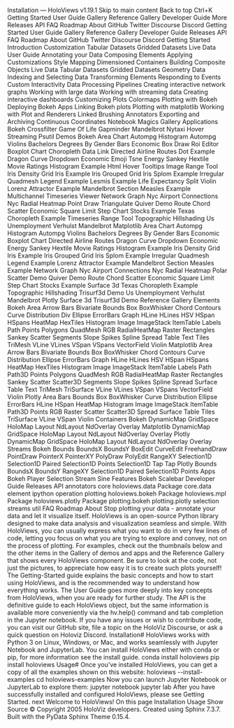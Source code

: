 Installation — HoloViews v1.19.1
Skip to main content
Back to top
Ctrl+K
Getting Started
User Guide
Gallery
Reference Gallery
Developer Guide
More
Releases
API
FAQ Roadmap
About
GitHub
Twitter
Discourse
Discord
Getting Started
User Guide
Gallery
Reference Gallery
Developer Guide
Releases
API
FAQ Roadmap
About
GitHub
Twitter
Discourse
Discord
Getting Started
Introduction
Customization
Tabular Datasets
Gridded Datasets
Live Data
User Guide
Annotating your Data
Composing Elements
Applying Customizations
Style Mapping
Dimensioned Containers
Building Composite Objects
Live Data
Tabular Datasets
Gridded Datasets
Geometry Data
Indexing and Selecting Data
Transforming Elements
Responding to Events
Custom Interactivity
Data Processing Pipelines
Creating interactive network graphs
Working with large data
Working with streaming data
Creating interactive dashboards
Customizing Plots
Colormaps
Plotting with Bokeh
Deploying Bokeh Apps
Linking Bokeh plots
Plotting with matplotlib
Working with Plot and Renderers
Linked Brushing
Annotators
Exporting and Archiving
Continuous Coordinates
Notebook Magics
Gallery
Applications
Bokeh
Crossfilter
Game Of Life
Gapminder
Mandelbrot
Nytaxi Hover
Streaming Psutil
Demos
Bokeh
Area Chart
Autompg Histogram
Autompg Violins
Bachelors Degrees By Gender
Bars Economic
Box Draw Roi Editor
Boxplot Chart
Choropleth Data Link
Directed Airline Routes
Dot Example
Dragon Curve
Dropdown Economic
Emoji Tsne
Energy Sankey
Hextile Movie Ratings
Histogram Example
Html Hover Tooltips
Image Range Tool
Iris Density Grid
Iris Example
Iris Grouped Grid
Iris Splom Example
Irregular Quadmesh
Legend Example
Lesmis Example
Life Expectancy Split Violin
Lorenz Attractor Example
Mandelbrot Section
Measles Example
Multichannel Timeseries Viewer
Network Graph
Nyc Airport Connections
Nyc Radial Heatmap
Point Draw Triangulate
Quiver Demo
Route Chord
Scatter Economic
Square Limit
Step Chart
Stocks Example
Texas Choropleth Example
Timeseries Range Tool
Topographic Hillshading
Us Unemployment
Verhulst Mandelbrot
Matplotlib
Area Chart
Autompg Histogram
Autompg Violins
Bachelors Degrees By Gender
Bars Economic
Boxplot Chart
Directed Airline Routes
Dragon Curve
Dropdown Economic
Energy Sankey
Hextile Movie Ratings
Histogram Example
Iris Density Grid
Iris Example
Iris Grouped Grid
Iris Splom Example
Irregular Quadmesh
Legend Example
Lorenz Attractor Example
Mandelbrot Section
Measles Example
Network Graph
Nyc Airport Connections
Nyc Radial Heatmap
Polar Scatter Demo
Quiver Demo
Route Chord
Scatter Economic
Square Limit
Step Chart
Stocks Example
Surface 3d
Texas Choropleth Example
Topographic Hillshading
Trisurf3d Demo
Us Unemployment
Verhulst Mandelbrot
Plotly
Surface 3d
Trisurf3d Demo
Reference Gallery
Elements
Bokeh
Area
Arrow
Bars
Bivariate
Bounds
Box
BoxWhisker
Chord
Contours
Curve
Distribution
Div
Ellipse
ErrorBars
Graph
HLine
HLines
HSV
HSpan
HSpans
HeatMap
HexTiles
Histogram
Image
ImageStack
ItemTable
Labels
Path
Points
Polygons
QuadMesh
RGB
RadialHeatMap
Raster
Rectangles
Sankey
Scatter
Segments
Slope
Spikes
Spline
Spread
Table
Text
Tiles
TriMesh
VLine
VLines
VSpan
VSpans
VectorField
Violin
Matplotlib
Area
Arrow
Bars
Bivariate
Bounds
Box
BoxWhisker
Chord
Contours
Curve
Distribution
Ellipse
ErrorBars
Graph
HLine
HLines
HSV
HSpan
HSpans
HeatMap
HexTiles
Histogram
Image
ImageStack
ItemTable
Labels
Path
Path3D
Points
Polygons
QuadMesh
RGB
RadialHeatMap
Raster
Rectangles
Sankey
Scatter
Scatter3D
Segments
Slope
Spikes
Spline
Spread
Surface
Table
Text
TriMesh
TriSurface
VLine
VLines
VSpan
VSpans
VectorField
Violin
Plotly
Area
Bars
Bounds
Box
BoxWhisker
Curve
Distribution
Ellipse
ErrorBars
HLine
HSpan
HeatMap
Histogram
Image
ImageStack
ItemTable
Path3D
Points
RGB
Raster
Scatter
Scatter3D
Spread
Surface
Table
Tiles
TriSurface
VLine
VSpan
Violin
Containers
Bokeh
DynamicMap
GridSpace
HoloMap
Layout
NdLayout
NdOverlay
Overlay
Matplotlib
DynamicMap
GridSpace
HoloMap
Layout
NdLayout
NdOverlay
Overlay
Plotly
DynamicMap
GridSpace
HoloMap
Layout
NdLayout
NdOverlay
Overlay
Streams
Bokeh
Bounds
BoundsX
BoundsY
BoxEdit
CurveEdit
FreehandDraw
PointDraw
PointerX
PointerXY
PolyDraw
PolyEdit
RangeXY
Selection1D
Selection1D Paired
Selection1D Points
Selection1D Tap
Tap
Plotly
Bounds
BoundsX
BoundsY
RangeXY
Selection1D Paired
Selection1D Points
Apps
Bokeh
Player
Selection Stream
Sine
Features
Bokeh
Scalebar
Developer Guide
Releases
API
annotators
core
holoviews.data Package
core.data
element
ipython
operation
plotting
holoviews.bokeh Package
holoviews.mpl Package
holoviews.plotly Package
plotting.bokeh
plotting.plotly
selection
streams
util
FAQ Roadmap
About
Stop plotting your data - annotate your data and let it visualize
itself.
HoloViews is an open-source
Python library designed to make data analysis and visualization seamless
and simple. With HoloViews, you can usually express what you want to do
in very few lines of code, letting you focus on what you are trying to
explore and convey, not on the process of plotting.
For examples, check out the thumbnails below and the other items in the
Gallery of demos and apps and the Reference Gallery
that shows every HoloViews component. Be sure to
look at the code, not just the pictures, to appreciate how easy it is to
create such plots yourself!
The Getting-Started guide explains the basic concepts
and how to start using HoloViews, and is the recommended way to
understand how everything works.
The User Guide goes more deeply into key concepts from
HoloViews, when you are ready for further study.
The API is the definitive guide to each HoloViews
object, but the same information is available more conveniently via the
hv.help() command and tab completion in the Jupyter notebook.
If you have any issues or
wish to contribute code, you can
visit our GitHub site, file a
topic on the HoloViz Discourse, or ask a quick question
on Holoviz Discord.
Installation#
HoloViews works with Python 3 on Linux, Windows, or Mac, and works
seamlessly with Jupyter Notebook and JupyterLab.
You can install HoloViews either with conda or pip, for more information see the install guide.
conda install holoviews
pip install holoviews
Usage#
Once you’ve installed HoloViews, you can get a copy of all the examples
shown on this website:
holoviews --install-examples
cd holoviews-examples
Now you can launch Jupyter Notebook or JupyterLab to explore them:
jupyter notebook
jupyter lab
After you have successfully installed and configured HoloViews, please
see Getting Started.
next
Welcome to HoloViews!
On this page
Installation
Usage
Show Source
© Copyright 2005 HoloViz developers.
Created using Sphinx 7.3.7.
Built with the PyData Sphinx Theme 0.15.4.